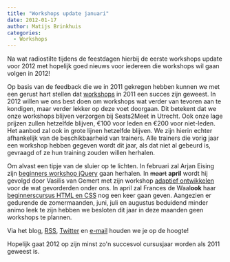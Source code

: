 ```yaml
---
title: "Workshops update januari"
date: 2012-01-17
author: Matijs Brinkhuis
categories: 
  - Workshops
---
```

Na wat radiostilte tijdens de feestdagen hierbij de eerste workshops update voor 2012 met hopelijk goed nieuws voor iedereen die workshops wil gaan volgen in 2012!

Op basis van de feedback die we in 2011 gekregen hebben kunnen we met een gerust hart stellen dat [workshops](/workshops) in 2011 een succes zijn geweest. In 2012 willen we ons best doen om workshops wat verder van tevoren aan te kondigen, maar verder lekker op deze voet doorgaan. Dit betekent dat we onze workshops blijven verzorgen bij Seats2Meet in Utrecht. Ook onze lage prijzen zullen hetzelfde blijven, €100 voor leden en €200 voor niet-leden. Het aanbod zal ook in grote lijnen hetzelfde blijven. We zijn hierin echter afhankelijk van de beschikbaarheid van trainers. Alle trainers die vorig jaar een workshop hebben gegeven wordt dit jaar, als dat niet al gebeurd is, gevraagd of ze hun training zouden willen herhalen.

Om alvast een tipje van de sluier op te lichten. In februari zal Arjan Eising zijn [beginners workshop jQuery](/workshops/jquery-inception-arjan-eising) gaan herhalen. In <strike>maart</strike> **april** wordt hij gevolgd door Vasilis van Gemert met zijn workshop [adaptief ontwikkelen](/workshops/adaptief-ontwikkelen-vasilis-van-gemert) voor de wat gevorderden onder ons. In april zal Frances de Waal**ook** haar [beginnerscursus HTML en CSS](/workshops/html-css-frances-de-waal) nog een keer gaan geven. Aangezien er gedurende de zomermaanden, juni, juli en augustus beduidend minder animo leek te zijn hebben we besloten dit jaar in deze maanden geen workshops te plannen.

Via het blog, [RSS](http://feeds.feedburner.com/FronteersWorkshops), [Twitter](https://twitter.com/fronteers) en [e-mail](/workshops#per-mail) houden we je op de hoogte!

Hopelijk gaat 2012 op zijn minst zo'n succesvol cursusjaar worden als 2011 geweest is.
